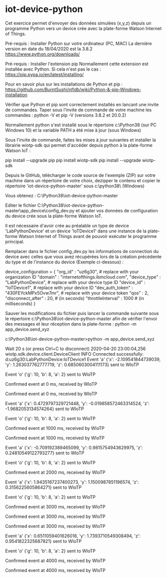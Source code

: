 # iot-device-python

Cet exercice permet d'envoyer des données simulées (x,y,z) depuis un programme Python vers un device crée avec la plate-forme Watson Internet of Things.

Pré-requis : Installer Python sur votre ordinateur (PC, MAC)
La dernière version en date du 18/04/2020 est la 3.8.2
https://www.python.org/downloads/

Pré-requis : Installer l'extension pip
Normallement cette extension est installée avec Python. Si cela n'est pas le cas : https://pip.pypa.io/en/latest/installing/

Pour en savoir plus sur les installations de Python et pip :
https://github.com/BurntSushi/nfldb/wiki/Python-&-pip-Windows-installation

Vérifier que Python et pip sont correctement installés en lancant une invite de commandes.
Taper sous l'invite de commande de votre machine les commandes : python -V et pip -V (versions 3.8.2 et 20.0.2)

Normallement python s'est installé sous le répertoire c:\Python38 (sur PC Windows 10) et la variable PATH a été mise à jour (sous Windows)

Sous l'invite de commande, faites les mises à jour suivantes et installer la librairie wiotp-sdk qui permet d'accéder depuis python à la plate-forme Watson IoT :

pip install --upgrade pip 
pip install wiotp-sdk 
pip install --upgrade wiotp-sdk 

Depuis le GitHub, télécharger le code source de l'exemple (ZIP) sur votre machine dans un répertoire de votre choix, dezipper le contenu et copier le répertoire 'iot-device-python-master' sous c:\python38\ (Windows)

Vous obtenez :
C:\Python38\iot-device-python-master

Editer le fichier C:\Python38\iot-device-python-master\app_device\config_dev.py et ajouter vos données de configuration du device crée sous la plate-forme Watson IoT.

Il est nécessaire d'avoir crée au préalable un type de device 'LabPythonDevice' et un device 'IoTDevice1' dans une instance de la plate-forme Watson Internet of Things avant de pouvoir exécuter le programme principal.

Remplacer dans le fichier config_dev.py les informations de connection du device avec celles que vous avez récupérées lors de la création précédente du type et de l'instance du device (Exemple ci-dessous) :

device_configuration = {
	"org_id"           : "uz6g30",             # replace with your organization ID
	"domain"           : "internetofthings.ibmcloud.com",
	"device_type"      : "LabPythonDevice",       # replace with your device type ID
	"device_id"        : "IoTDevice1",           # replace with your device ID
	"dev_auth_token"   : "430FEYckMPx5Ovw7mr", # replace with your device token
	"qos"              : 2,
	"disconnect_after" : 20,  # (in seconds)
	"throttleInterval" : 1000 # (in milliseconds)
}

Sauver les modifications du fichier puis lancer la commande suivante sous le répertoire c:\Python38\iot-device-python-master afin de vérifier l'envoi des messages et leur réception dans la plate-forme : python -m app_device.send_xyz

c:\Python38\iot-device-python-master>python -m app_device.send_xyz

Wait 20 s (or press Ctrl+C to disconnect)
2020-04-20 23:00:04,256   wiotp.sdk.device.client.DeviceClient  INFO    Connected successfully: d:uz6g30:LabPythonDevice:IoTDevice1
Event 'a' {'x': -2.109541844739039, 'y': 1.263037762777719, 'z': 0.6850603004111173} sent to WIoTP

Event 'o' {'g': 10, 'b': 8, 'a': 2} sent to WIoTP

Confirmed event at 0 ms, received by WIoTP

Confirmed event at 0 ms, received by WIoTP

Event 'a' {'x': 0.4729797329721448, 'y': -0.019858572463314524, 'z': -1.9682053134574264} sent to WIoTP

Event 'o' {'g': 10, 'b': 8, 'a': 2} sent to WIoTP

Confirmed event at 1000 ms, received by WIoTP

Confirmed event at 1000 ms, received by WIoTP

Event 'a' {'x': -0.709192389465099, 'y': 0.9815754943629975, 'z': 0.24810549122793277} sent to WIoTP

Event 'o' {'g': 10, 'b': 8, 'a': 2} sent to WIoTP

Confirmed event at 2000 ms, received by WIoTP

Event 'a' {'x': 1.9435167237400273, 'y': 1.1500987851196574, 'z': 0.3156225605864271} sent to WIoTP

Event 'o' {'g': 10, 'b': 8, 'a': 2} sent to WIoTP

Confirmed event at 3000 ms, received by WIoTP

Confirmed event at 3000 ms, received by WIoTP

Confirmed event at 3000 ms, received by WIoTP

Event 'a' {'x': 0.6511059401626016, 'y': 1.7393710549308494, 'z': 0.9541822325687821} sent to WIoTP

Event 'o' {'g': 10, 'b': 8, 'a': 2} sent to WIoTP

Confirmed event at 4000 ms, received by WIoTP

Confirmed event at 4000 ms, received by WIoTP


